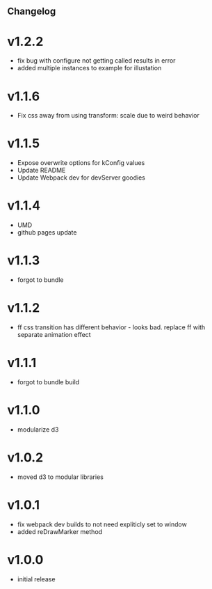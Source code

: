 ## Changelog

# v1.2.2
- fix bug with configure not getting called results in error
- added multiple instances to example for illustation

# v1.1.6
- Fix css away from using transform: scale due to weird behavior

# v1.1.5
- Expose overwrite options for kConfig values
- Update README
- Update Webpack dev for devServer goodies

# v1.1.4
- UMD
- github pages update

# v1.1.3
- forgot to bundle

# v1.1.2
- ff css transition has different behavior - looks bad.  replace ff with separate animation effect

# v1.1.1
- forgot to bundle build

# v1.1.0
- modularize d3

# v1.0.2
- moved d3 to modular libraries

# v1.0.1
- fix webpack dev builds to not need expliticly set to window
- added reDrawMarker method

# v1.0.0
- initial release
